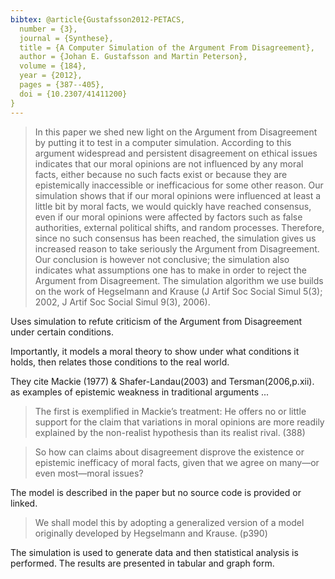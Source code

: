 ```yaml
---
bibtex: @article{Gustafsson2012-PETACS,
  number = {3},
  journal = {Synthese},
  title = {A Computer Simulation of the Argument From Disagreement},
  author = {Johan E. Gustafsson and Martin Peterson},
  volume = {184},
  year = {2012},
  pages = {387--405},
  doi = {10.2307/41411200}
}
---
```


> In this paper we shed new light on the Argument from Disagreement by putting it to test in a computer simulation. According to this argument widespread and persistent disagreement on ethical issues indicates that our moral opinions are not influenced by any moral facts, either because no such facts exist or because they are epistemically inaccessible or inefficacious for some other reason. Our simulation shows that if our moral opinions were influenced at least a little bit by moral facts, we would quickly have reached consensus, even if our moral opinions were affected by factors such as false authorities, external political shifts, and random processes. Therefore, since no such consensus has been reached, the simulation gives us increased reason to take seriously the Argument from Disagreement. Our conclusion is however not conclusive; the simulation also indicates what assumptions one has to make in order to reject the Argument from Disagreement. The simulation algorithm we use builds on the work of Hegselmann and Krause (J Artif Soc Social Simul 5(3); 2002, J Artif Soc Social Simul 9(3), 2006).

Uses simulation to refute criticism of the Argument from Disagreement under certain conditions.

Importantly, it models a moral theory to show under what conditions it holds, then relates those conditions to the real world.


They cite Mackie (1977) & Shafer-Landau(2003) and Tersman(2006,p.xii). as examples of epistemic weakness in traditional arguments ...

> The first is exemplified in Mackie’s treatment: He offers no or little support for the claim that variations in moral opinions are more readily explained by the non-realist hypothesis than its realist rival. (388)

> So how can claims about disagreement disprove the existence or epistemic inefficacy of moral facts, given that we agree on many—or even most—moral issues?

The model is described in the paper but no source code is provided or linked.

> We shall model this by adopting a generalized version of a model originally developed by Hegselmann and Krause. (p390)

The simulation is used to generate data and then statistical analysis is performed.  The results are presented in tabular and graph form.

